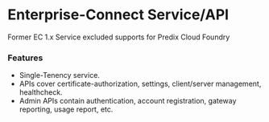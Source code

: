 # Enterprise-Connect Service/API
Former EC 1.x Service excluded supports for Predix Cloud Foundry

### Features
- Single-Tenency service.
- APIs cover certificate-authorization, settings, client/server management, healthcheck.
- Admin APIs contain authentication, account registration, gateway reporting, usage report, etc.
